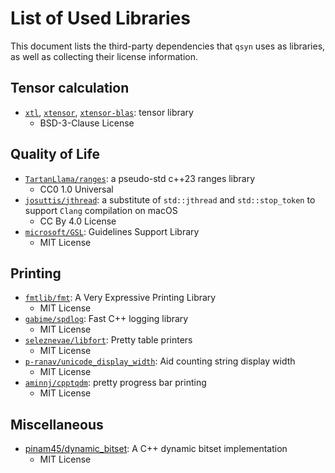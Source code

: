 # List of Used Libraries

This document lists the third-party dependencies that `qsyn` uses as libraries, as well as collecting their license information.

## Tensor calculation

- [`xtl`](https://github.com/xtensor-stack/xtl), [`xtensor`](https://github.com/xtensor-stack/xtensor), [`xtensor-blas`](https://github.com/xtensor-stack/xtensor-blas): tensor library
  - BSD-3-Clause License

## Quality of Life

- [`TartanLlama/ranges`](https://github.com/TartanLlama/ranges): a pseudo-std c++23 ranges library
  - CC0 1.0 Universal
- [`josuttis/jthread`](https://github.com/josuttis/jthread/tree/master): a substitute of `std::jthread` and `std::stop_token` to support `Clang` compilation on macOS
  - CC By 4.0 License
- [`microsoft/GSL`](https://github.com/microsoft/GSL): Guidelines Support Library
  - MIT License

## Printing

- [`fmtlib/fmt`](https://github.com/fmtlib/fmt): A Very Expressive Printing Library
  - MIT License
- [`gabime/spdlog`](https://github.com/gabime/spdlog): Fast C++ logging library
  - MIT License
- [`seleznevae/libfort`](https://github.com/seleznevae/libfort): Pretty table printers
  - MIT License
- [`p-ranav/unicode_display_width`](https://github.com/p-ranav/unicode_display_width): Aid counting string display width
  - MIT License
- [`aminnj/cpptqdm`](https://github.com/aminnj/cpptqdm/tree/04c733fd38cdc1763d7bc19f8ff3a8fb6e95e2e9): pretty progress bar printing
  - MIT License

## Miscellaneous

- [pinam45/dynamic_bitset](https://github.com/pinam45/dynamic_bitset): A C++ dynamic bitset implementation
  - MIT License
